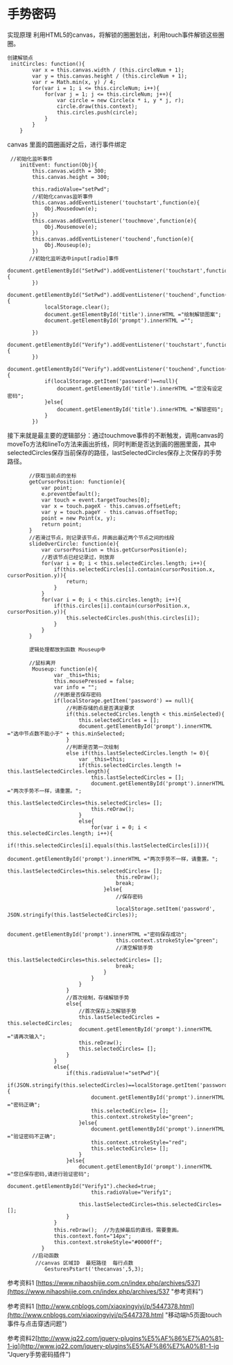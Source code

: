 # 手势密码

	

实现原理 利用HTML5的canvas，将解锁的圈圈划出，利用touch事件解锁这些圈圈。

    创建解锁点
     initCircles: function(){
            var x = this.canvas.width / (this.circleNum + 1);
            var y = this.canvas.height / (this.circleNum + 1);
            var r = Math.min(x, y) / 4;
            for(var i = 1; i <= this.circleNum; i++){
                for(var j = 1; j <= this.circleNum; j++){
                    var circle = new Circle(x * i, y * j, r);
                    circle.draw(this.context);
                    this.circles.push(circle);
                }
            }
        }
canvas 里面的圆圈画好之后，进行事件绑定

     //初始化监听事件
        initEvent: function(Obj){
            this.canvas.width = 300;
            this.canvas.height = 300;

            this.radioValue="setPwd";
            //初始化canvas监听事件
            this.canvas.addEventListener('touchstart',function(e){
                Obj.Mousedown(e);
            })
            this.canvas.addEventListener('touchmove',function(e){
                Obj.Mousemove(e);
            })
            this.canvas.addEventListener('touchend',function(e){
                Obj.Mouseup(e);
            })
           //初始化监听选中input[radio]事件
            document.getElementById("SetPwd").addEventListener('touchstart',function(){
            })
            document.getElementById("SetPwd").addEventListener('touchend',function(){
                localStorage.clear();
                document.getElementById('title').innerHTML ="绘制解锁图案";
                document.getElementById('prompt').innerHTML ="";

            })
            document.getElementById("Verify").addEventListener('touchstart',function(){
            })
            document.getElementById("Verify").addEventListener('touchend',function(){
                if(localStorage.getItem('password')==null){
                    document.getElementById('title').innerHTML ="您没有设定密码";
                }else{
                    document.getElementById('title').innerHTML ="解锁密码";
                }
            })
接下来就是最主要的逻辑部分：通过touchmove事件的不断触发，调用canvas的moveTo方法和lineTo方法来画出折线，同时判断是否达到画的圈圈里面，其中selectedCircles保存当前保存的路径，lastSelectedCircles保存上次保存的手势路径。

           //获取当前点的坐标
           getCursorPosition: function(e){
               var point;
               e.preventDefault();
               var touch = event.targetTouches[0];
               var x = touch.pageX - this.canvas.offsetLeft;
               var y = touch.pageY - this.canvas.offsetTop;
               point = new Point(x, y);
               return point;
           }
           //若滑过节点，则记录该节点，并画出最近两个节点之间的线段
           slideOverCircle: function(e){
               var cursorPosition = this.getCursorPosition(e);
               //若该节点已经记录过，则放弃
               for(var i = 0; i < this.selectedCircles.length; i++){
                   if(this.selectedCircles[i].contain(cursorPosition.x, cursorPosition.y)){
                       return;
                   }
               }
               for(var i = 0; i < this.circles.length; i++){
                   if(this.circles[i].contain(cursorPosition.x, cursorPosition.y)){
                       this.selectedCircles.push(this.circles[i]);
                   }
               }
           }

           逻辑处理都放到函数 Mouseup中

           //鼠标离开
            Mouseup: function(e){
                   var _this=this;
                   this.mousePressed = false;
                   var info = "";
                   //判断是否保存密码
                   if(localStorage.getItem('password') == null){
                       //判断存储的点是否满足要求
                       if(this.selectedCircles.length < this.minSelected){
                           this.selectedCircles = [];
                           document.getElementById('prompt').innerHTML ="选中节点数不能小于" + this.minSelected;
                       }
                       //判断是否第一次绘制
                       else if(this.lastSelectedCircles.length != 0){
                           var _this=this;
                           if(this.selectedCircles.length != this.lastSelectedCircles.length){
                               this.lastSelectedCircles = [];
                               document.getElementById('prompt').innerHTML ="两次手势不一样，请重置。";
                               this.lastSelectedCircles=this.selectedCircles= [];
                               this.reDraw();
                           }
                           else{
                               for(var i = 0; i < this.selectedCircles.length; i++){
                                   if(!this.selectedCircles[i].equals(this.lastSelectedCircles[i])){
                                       document.getElementById('prompt').innerHTML ="两次手势不一样，请重置。";
                                       this.lastSelectedCircles=this.selectedCircles= [];
                                       this.reDraw();
                                       break;
                                   }else{
                                       //保存密码

                                       localStorage.setItem('password', JSON.stringify(this.lastSelectedCircles));

                                       document.getElementById('prompt').innerHTML ="密码保存成功";
                                       this.context.strokeStyle="green";
                                       //清空解锁手势
                                       this.lastSelectedCircles=this.selectedCircles= [];
                                       break;
                                   }
                               }
                           }
                       }
                       //首次绘制，存储解锁手势
                       else{
                           //首次保存上次解锁手势
                           this.lastSelectedCircles = this.selectedCircles;
                           document.getElementById('prompt').innerHTML ="请再次输入";
                           this.reDraw();
                           this.selectedCircles= [];
                       }
                   }
                   else{
                       if(this.radioValue!="setPwd"){
                           if(JSON.stringify(this.selectedCircles)==localStorage.getItem('password')){
                               document.getElementById('prompt').innerHTML ="密码正确";
                               this.selectedCircles= [];
                               this.context.strokeStyle="green";
                           }else{
                               document.getElementById('prompt').innerHTML ="验证密码不正确";
                               this.context.strokeStyle="red";
                               this.selectedCircles= [];
                           }
                       }else{
                           document.getElementById('prompt').innerHTML ="您已保存密码,请进行验证密码";
                           document.getElementById("Verify1").checked=true;
                               this.radioValue="Verify1";

                           this.lastSelectedCircles=this.selectedCircles= [];
                       }
                   }
                   this.reDraw();  //为去掉最后的直线，需要重画。
                   this.context.font="14px";
                   this.context.strokeStyle="#0000ff";
               }
            //启动函数
             //canvas 区域ID  最短路径  每行点数
                GesturesPstart('thecanvas',5,3);

参考资料1 [https://www.nihaoshijie.com.cn/index.php/archives/537](https://www.nihaoshijie.com.cn/index.php/archives/537 "参考资料")

参考资料1 [http://www.cnblogs.com/xiaoxingyiyi/p/5447378.html](http://www.cnblogs.com/xiaoxingyiyi/p/5447378.html "移动端h5页面touch事件与点击穿透问题")

参考资料2[http://www.jq22.com/jquery-plugins%E5%AF%86%E7%A0%81-1-jq](http://www.jq22.com/jquery-plugins%E5%AF%86%E7%A0%81-1-jq "Jquery手势密码插件")

